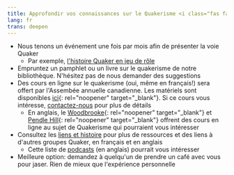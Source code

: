 ```yaml
---
title: Approfondir vos connaissances sur le Quakerisme <i class="fas fa-arrow-circle-right fa-fw color-1-dark-text"></i>
lang: fr
trans: deepen
---
```

* Nous tenons un événement une fois par mois afin de présenter la voie Quaker
  * Par exemple, [l'histoire Quaker en jeu de rôle](/2020/01/14/histoire-quaker.html)
* Empruntez un pamphlet ou un livre sur le quakerisme de notre bibliothèque. N'hésitez pas de nous demander des suggestions
* Des cours en ligne sur le quakerisme (oui, même en français!) sera offert par l'Assembée annuelle canadienne. Les matériels sont disponibles [ici](https://quaker.ca/publication/introduction-aux-quakers-et-a-leur-culte-non-programme/){: rel="noopener" target="_blank"}. Si ce cours vous intéresse, [contactez-nous](/contact-fr) pour plus de détails
  * En anglais, le [Woodbrooke](https://moodle.woodbrooke.org.uk/?){: rel="noopener" target="_blank"} et [Pendle Hill](https://pendlehill.org/learn/workshops-courses-events/){: rel="noopener" target="_blank"} offrent des cours en ligne au sujet de Quakerisme qui pourraient vous intéresser
* Consultez les [liens et histoire](/liens_histoire) pour plus de ressources et des liens à d'autres groupes Quaker, en français et en anglais
  * Cette liste de [podcasts](/nouveau/podcasts-fr) (en anglais) pourrait vous intéresser 
* Meilleure option: demandez à quelqu'un de prendre un café avec vous pour jaser. Rien de mieux que l'expérience personnelle
